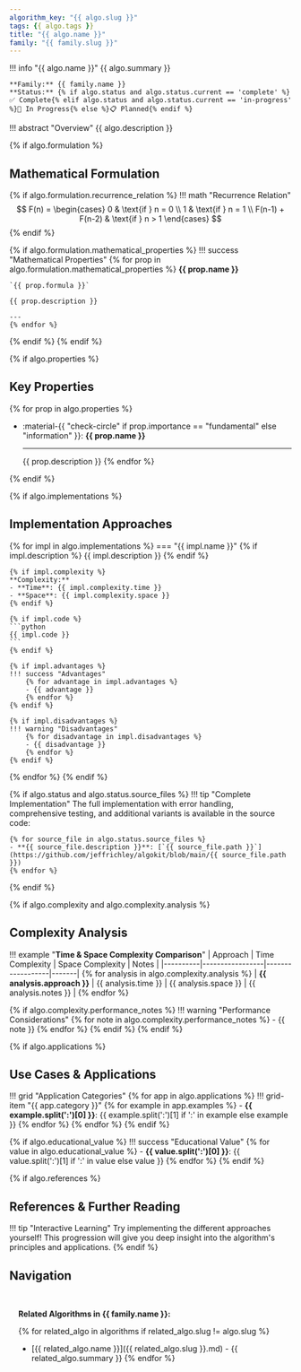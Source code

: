 ```yaml
---
algorithm_key: "{{ algo.slug }}"
tags: {{ algo.tags }}
title: "{{ algo.name }}"
family: "{{ family.slug }}"
---
```


!!! info "{{ algo.name }}"
    {{ algo.summary }}
    
    **Family:** {{ family.name }}  
    **Status:** {% if algo.status and algo.status.current == 'complete' %}✅ Complete{% elif algo.status and algo.status.current == 'in-progress' %}🚧 In Progress{% else %}📋 Planned{% endif %}

!!! abstract "Overview"
    {{ algo.description }}

{% if algo.formulation %}
## Mathematical Formulation

{% if algo.formulation.recurrence_relation %}
!!! math "Recurrence Relation"
    $$
    F(n) = \begin{cases}
    0 & \text{if } n = 0 \\
    1 & \text{if } n = 1 \\
    F(n-1) + F(n-2) & \text{if } n > 1
    \end{cases}
    $$
{% endif %}

{% if algo.formulation.mathematical_properties %}
!!! success "Mathematical Properties"
    {% for prop in algo.formulation.mathematical_properties %}
    **{{ prop.name }}**
    
    `{{ prop.formula }}`
    
    {{ prop.description }}
    
    ---
    {% endfor %}
{% endif %}
{% endif %}

{% if algo.properties %}
## Key Properties

<div class="grid cards" markdown>

{% for prop in algo.properties %}
-   :material-{{ "check-circle" if prop.importance == "fundamental" else "information" }}: **{{ prop.name }}**

    ---

    {{ prop.description }}
{% endfor %}

</div>
{% endif %}

{% if algo.implementations %}
## Implementation Approaches

{% for impl in algo.implementations %}
=== "{{ impl.name }}"
    {% if impl.description %}
    {{ impl.description }}
    {% endif %}
    
    {% if impl.complexity %}
    **Complexity:**
    - **Time**: {{ impl.complexity.time }}
    - **Space**: {{ impl.complexity.space }}
    {% endif %}
    
    {% if impl.code %}
    ```python
    {{ impl.code }}
    ```
    {% endif %}
    
    {% if impl.advantages %}
    !!! success "Advantages"
        {% for advantage in impl.advantages %}
        - {{ advantage }}
        {% endfor %}
    {% endif %}
    
    {% if impl.disadvantages %}
    !!! warning "Disadvantages"
        {% for disadvantage in impl.disadvantages %}
        - {{ disadvantage }}
        {% endfor %}
    {% endif %}
{% endfor %}
{% endif %}

{% if algo.status and algo.status.source_files %}
!!! tip "Complete Implementation"
    The full implementation with error handling, comprehensive testing, and additional variants is available in the source code:

    {% for source_file in algo.status.source_files %}
    - **{{ source_file.description }}**: [`{{ source_file.path }}`](https://github.com/jeffrichley/algokit/blob/main/{{ source_file.path }})
    {% endfor %}
{% endif %}

{% if algo.complexity and algo.complexity.analysis %}
## Complexity Analysis

!!! example "**Time & Space Complexity Comparison**"
    | Approach | Time Complexity | Space Complexity | Notes |
    |----------|-----------------|------------------|-------|
    {% for analysis in algo.complexity.analysis %}
    | **{{ analysis.approach }}** | {{ analysis.time }} | {{ analysis.space }} | {{ analysis.notes }} |
    {% endfor %}

{% if algo.complexity.performance_notes %}
!!! warning "Performance Considerations"
    {% for note in algo.complexity.performance_notes %}
    - {{ note }}
    {% endfor %}
{% endif %}
{% endif %}

{% if algo.applications %}
## Use Cases & Applications

!!! grid "Application Categories"
    {% for app in algo.applications %}
    !!! grid-item "{{ app.category }}"
        {% for example in app.examples %}
        - **{{ example.split(':')[0] }}**: {{ example.split(':')[1] if ':' in example else example }}
        {% endfor %}
    {% endfor %}
{% endif %}

{% if algo.educational_value %}
!!! success "Educational Value"
    {% for value in algo.educational_value %}
    - **{{ value.split(':')[0] }}**: {{ value.split(':')[1] if ':' in value else value }}
    {% endfor %}
{% endif %}

{% if algo.references %}
## References & Further Reading

!!! tip "Interactive Learning"
    Try implementing the different approaches yourself! This progression will give you deep insight into the algorithm's principles and applications.
{% endif %}

## Navigation

<div class="nav-grid" style="border: 1px solid var(--md-default-fg-color--light); border-radius: 8px; padding: 16px; margin: 16px 0; background-color: var(--md-default-bg-color--lightest);">

**Related Algorithms in {{ family.name }}:**

{% for related_algo in algorithms if related_algo.slug != algo.slug %}
- [{{ related_algo.name }}]({{ related_algo.slug }}.md) - {{ related_algo.summary }}
{% endfor %}

</div>
